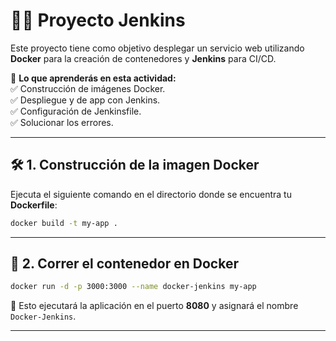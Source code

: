 # 🧑‍🦳 Proyecto Jenkins  

Este proyecto tiene como objetivo desplegar un servicio web utilizando **Docker** para la creación de contenedores y **Jenkins** para CI/CD.  

📌 **Lo que aprenderás en esta actividad:**  
✅ Construcción de imágenes Docker.  
✅ Despliegue y de app con Jenkins.  
✅ Configuración de Jenkinsfile.  
✅ Solucionar los errores.   

---

## 🛠 1. Construcción de la imagen Docker  
Ejecuta el siguiente comando en el directorio donde se encuentra tu **Dockerfile**:  
```sh
docker build -t my-app .
```

---

## 🚢 2. Correr el contenedor en Docker  
```sh
docker run -d -p 3000:3000 --name docker-jenkins my-app
```
🔹 Esto ejecutará la aplicación en el puerto **8080** y asignará el nombre `Docker-Jenkins`.

---

